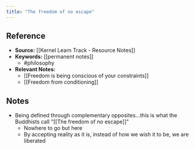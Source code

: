 ```yaml
---
title: "The freedom of no escape"
---
```

## Reference
- **Source:** [[Kernel Learn Track - Resource Notes]]
- **Keywords:** [[permanent notes]]
	- #philosophy 
- **Relevant Notes:** 
	- [[Freedom is being conscious of your constraints]]
	- [[Freedom from conditioning]]
## Notes
+ Being defined through complementary opposites...this is what the Buddhists call "[[The freedom of no escape]]"
	+ Nowhere to go but here
	+ By accepting reality as it is, instead of how we wish it to be, we are liberated